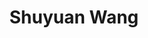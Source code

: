 ---
layout: biography
pub_name: Shuyuan Wang
title: Shuyuan Wang
email: wshuyuan@mail.ubc.ca
has_profile: True
project: N/A - Bio unavailable
degree: Undergraduate
year_start: 2022
year_end: 
biography: Shuyuan Wang is a UBC DAIS Lab member.
---